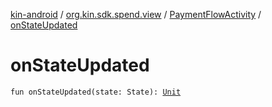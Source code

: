 [kin-android](../../index.md) / [org.kin.sdk.spend.view](../index.md) / [PaymentFlowActivity](index.md) / [onStateUpdated](./on-state-updated.md)

# onStateUpdated

`fun onStateUpdated(state: State): `[`Unit`](https://kotlinlang.org/api/latest/jvm/stdlib/kotlin/-unit/index.html)